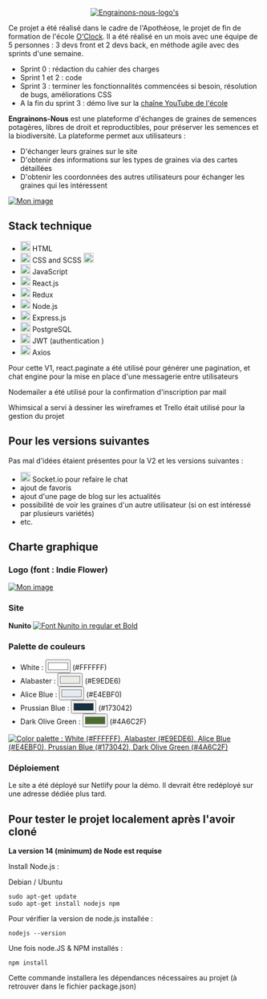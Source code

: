 <p align="center">
  <a href="https://engrainons-nous.com">
    <img alt="Engrainons-nous-logo's" height="" src="https://nsa40.casimages.com/img/2021/08/23/210823090920339037.png">
  </a>	


Ce projet a été réalisé dans le cadre de l'Apothéose, le projet de fin de formation de l'école [O'Clock](https://oclock.io/). Il a été réalisé en un mois avec une équipe de 5 personnes : 3 devs front et 2 devs back, en méthode agile avec des sprints d'une semaine.

- Sprint 0 : rédaction du cahier des charges
- Sprint 1 et 2 : code
- Sprint 3 : terminer les fonctionnalités commencées si besoin, résolution de bugs, améliorations CSS
- A la fin du sprint 3 : démo live sur la [chaîne YouTube de l'école](https://www.youtube.com/watch?v=vfZ4V3Wco-Y)


**Engrainons-Nous** est une plateforme d'échanges de graines de semences potagères, libres de droit et reproductibles, pour préserver les semences et la biodiversité. La plateforme permet aux utilisateurs :

- D'échanger leurs graines sur le site
- D'obtenir des informations sur les types de graines via des cartes détaillées
- D'obtenir les coordonnées des autres utilisateurs pour échanger les graines qui les intéressent

<a href='https://www.casimages.com/i/210819044439208775.png.html' target='_blank' title='Wireframe'><img src='https://nsa40.casimages.com/img/2021/08/19/210819044439208775.png' border='0' alt='Mon image' /></a>


## Stack technique

-  <img height="20px" src="https://upload.wikimedia.org/wikipedia/commons/6/61/HTML5_logo_and_wordmark.svg"> HTML  
- <img height="20px" src="https://upload.wikimedia.org/wikipedia/commons/d/d5/CSS3_logo_and_wordmark.svg"> CSS and SCSS <img height="20px" src="https://upload.wikimedia.org/wikipedia/commons/9/96/Sass_Logo_Color.svg">
- <img height="20px" src="https://upload.wikimedia.org/wikipedia/commons/9/99/Unofficial_JavaScript_logo_2.svg"> JavaScript
- <img height="20px" src="https://upload.wikimedia.org/wikipedia/commons/a/a7/React-icon.svg"> React.js
- <img height="20px" src="https://redux.js.org/img/redux.svg"> Redux
- <img height="20px" src="https://assets.zabbix.com/img/brands/nodejs.svg"> Node.js
- <img height="20px" src="https://github.com/expressjs/expressjs.com/raw/gh-pages/images/favicon.png"> Express.js
- <img height="20px" src="https://upload.wikimedia.org/wikipedia/commons/2/29/Postgresql_elephant.svg"> PostgreSQL
- <img height="20px" src="https://grafikart.fr/uploads/icons/jwt.svg"> JWT (authentication )
- <img height="20px" src="https://user-images.githubusercontent.com/43313420/105893220-1bae8780-6013-11eb-87be-eeac845ecc6f.png"> Axios
  

Pour cette V1, react.paginate a été utilisé pour générer une pagination, et chat engine pour la mise en place d'une messagerie entre utilisateurs

Nodemailer a été utilisé pour la confirmation d'inscription par mail

Whimsical a servi à dessiner les wireframes et Trello était utilisé pour la gestion du projet

## Pour les versions suivantes
Pas mal d'idées étaient présentes pour la V2 et les versions suivantes :

- <img height="20px" src="https://upload.wikimedia.org/wikipedia/commons/9/96/Socket-io.svg"> Socket.io pour refaire le chat
- ajout de favoris
- ajout d'une page de blog sur les actualités
- possibilité de voir les graines d'un autre utilisateur (si on est intéressé par plusieurs variétés)
- etc.

## Charte graphique

### Logo (font : Indie Flower)

<a href='https://www.casimages.com/i/210823090920339037.png.html' target='blank' title='Mon image'><img src='https://nsa40.casimages.com/img/2021/08/23/210823090920339037.png' border='0' alt='Mon image' /></a>


### Site
**Nunito** <a href='https://www.casimages.com/i/210823091156206191.png.html' target='_blank' title="font's screenshot"><img src='https://nsa40.casimages.com/img/2021/08/23/210823091156206191.png' border='0' alt="Font Nunito in regular et Bold" /></a>

### Palette de couleurs

- White : <input type="color" value="#FFFFFF"> (#FFFFFF)</input>
- Alabaster : <input type="color" value="#E9EDE6"> (#E9EDE6)</input>
- Alice Blue : <input type="color" value="#E4EBF0"> (#E4EBF0)</input>
- Prussian Blue : <input type="color" value="#173042"> (#173042)</input>
- Dark Olive Green : <input type="color" value="#4A6C2F"> (#4A6C2F)</input>

<a href='https://www.casimages.com/i/210823090920253557.png.html' target='_blank' title='Color palette of website'><img src='https://nsa40.casimages.com/img/2021/08/23/210823090920253557.png' border='0' alt='Color palette : White (#FFFFFF), Alabaster (#E9EDE6), Alice Blue (#E4EBF0), Prussian Blue (#173042), Dark Olive Green (#4A6C2F)' /></a>

### Déploiement 
Le site a été déployé sur Netlify pour la démo. Il devrait être redéployé sur une adresse dédiée plus tard.

## Pour tester le projet localement après l'avoir cloné

**La version 14 (minimum) de Node est requise**

Install Node.js :

Debian / Ubuntu
```
sudo apt-get update
sudo apt-get install nodejs npm
```
Pour vérifier la version de node.js installée :
```
nodejs --version
```
Une fois node.JS & NPM installés :
```
npm install
```
Cette commande installera les dépendances nécessaires au projet (à retrouver dans le fichier package.json)
